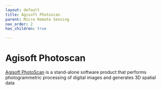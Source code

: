 ```yaml
---
layout: default
title: Agisoft Photoscan
parent: Micro Remote Sensing
nav_order: 2
has_children: true

---
```



# Agisoft Photoscan

[Agisoft PhotoScan](http://www.agisoft.com/) is a stand-alone software product that performs photogrammetric processing of digital images and generates 3D spatial data

